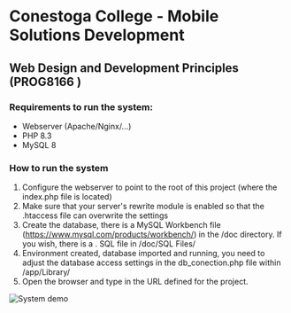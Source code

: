 # Conestoga College - Mobile Solutions Development
## Web Design and Development Principles (PROG8166 )

### Requirements to run the system:
* Webserver (Apache/Nginx/...)
* PHP 8.3
* MySQL 8

### How to run the system
1. Configure the webserver to point to the root of this project (where the index.php file is located)
2. Make sure that your server's rewrite module is enabled so that the .htaccess file can overwrite the settings
3. Create the database, there is a MySQL Workbench file (https://www.mysql.com/products/workbench/) in the /doc directory. If you wish, there is a . SQL file in /doc/SQL Files/
4. Environment created, database imported and running, you need to adjust the database access settings in the db_conection.php file within /app/Library/
5. Open the browser and type in the URL defined for the project.

![System demo](screenshot.gif)
